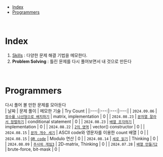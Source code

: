 - [Index](#index)
- [Programmers](#programmers)

<br>

# Index
1. [Skills](Skills/README.md) : 다양한 문제 해결 기법을 메모한다.
2. **Problem Solving** : 틀린 문제를 다시 풀어보면서 내 것으로 만든다

<br>

# Programmers
다시 풀어 볼 만한 문제를 모아둔다<br>
| 날짜 | 문제 풀이 | 메모한 기술 | Try Count |
|:---:|:---:|:---:|:---:|
| `2024.09.06` | [`정수를 나선형으로 배치하기`](Programmers/240901_문자열잘라서정렬.md) | matrix, implementation | 0 |
| `2024.08.23` | [`문자열 잘라서 정렬하기`](Programmers/240901_문자열잘라서정렬.md) | conditional statement | 0 |
| `2024.08.23` | [`배열 조각하기`](Programmers/240823_배열조각하기.md) | implementation | 0 |
| `2024.08.22` | [`2의 영역`](Programmers/240822_2의영역.md) | vector<T>() constructor | 0 |
| `2024.08.15` | [`문자 개수 세기`](Programmers/240815_문자개수세기.md) | ASCII code와 영문자를 이용한 count 배열 | 0 |
| `2024.08.15` | [`QR code`](Programmers/240815_QRcode.md) | Modulo 연산 | 0 |
| `2024.08.14` | [`세로 읽기`](Programmers/240814_세로읽기.md) | Thinking | 0 |
| `2024.08.09` | [`주사위 게임3`](Programmers/240809_주사위게임2.md) | 2D-matrix, Thinking | 0 |
| `2024.07.28` | [`배열 만들기2`](Programmers/240728_배열만들기2.md) | brute-force, bit-mask | 0 |